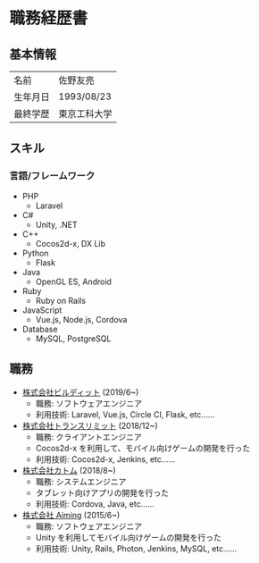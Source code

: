 # 職務経歴書

## 基本情報

|          |              |
| -------- | ------------ |
| 名前     | 佐野友亮     |
| 生年月日 | 1993/08/23   |
| 最終学歴 | 東京工科大学 |

## スキル

### 言語/フレームワーク

- PHP
  - Laravel
- C#
  - Unity, .NET
- C++
  - Cocos2d-x, DX Lib
- Python
  - Flask
- Java
  - OpenGL ES, Android
- Ruby
  - Ruby on Rails
- JavaScript
  - Vue.js, Node.js, Cordova
- Database
  - MySQL, PostgreSQL

## 職務

- [株式会社ビルディット](https://bldt.jp/) (2019/6~)
  - 職務: ソフトウェアエンジニア
  - 利用技術: Laravel, Vue.js, Circle CI, Flask, etc……
- [株式会社トランスリミット](http://translimit.co.jp/) (2018/12~)
  - 職務: クライアントエンジニア
  - Cocos2d-x を利用して、モバイル向けゲームの開発を行った
  - 利用技術: Cocos2d-x, Jenkins, etc……
- [株式会社カトム](https://www.kdg.co.jp/katom/) (2018/8~)
  - 職務: システムエンジニア
  - タブレット向けアプリの開発を行った
  - 利用技術: Cordova, Java, etc……
- [株式会社 Aiming](https://aiming-inc.com/ja/) (2015/6~)
  - 職務: ソフトウェアエンジニア
  - Unity を利用してモバイル向けゲームの開発を行った
  - 利用技術: Unity, Rails, Photon, Jenkins, MySQL, etc……

